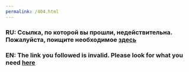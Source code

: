 ```yaml
---
permalink: /404.html
---
```

### RU: Ссылка, по которой вы прошли, недействительна. Пожалуйста, поищите необходимое **[здесь](https://diy.unavlab.com)**  
### EN: The link you followed is invalid. Please look for what you need **[here](https://diy.unavlab.com)**
